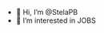 - 👋 Hi, I’m @StelaPB
- 👀 I’m interested in JOBS


<!---
StelaPB/StelaPB is a ✨ special ✨ repository because its `README.md` (this file) appears on your GitHub profile.
You can click the Preview link to take a look at your changes.
--->
